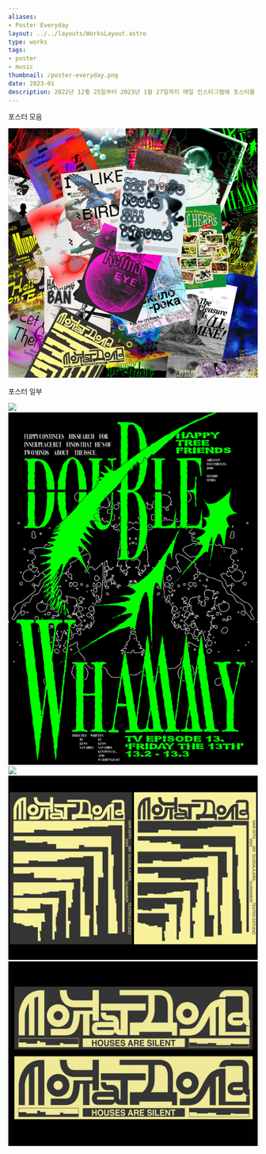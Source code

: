 ```yaml
---
aliases: 
- Poster Everyday
layout: ../../layouts/WorksLayout.astro
type: works
tags: 
- poster
- music
thumbnail: /poster-everyday.png
date: 2023-01
description: 2022년 12뤟 25일부터 2023년 1월 27일까지 매일 인스타그램에 포스터를 업로드하는 챌린지를 하여 32개의 포스터를 만들었습니다.
---
```

<figcaption>포스터 모음</figcaption>

![](../../assets/poster_everyday_1.png)

<figcaption>포스터 일부</figcaption>

![](../../assets/poster_everyday_2.png)
![](../../assets/poster_everyday_3.png)
![](../../assets/poster_everyday_6.png)
![](../../assets/poster_everyday_4.png)
![](../../assets/poster_everyday_5.png)